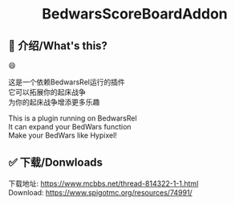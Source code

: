 <h1 align="center">BedwarsScoreBoardAddon</h1>

## 📌 介绍/What's this?

😄

这是一个依赖BedwarsRel运行的插件  
它可以拓展你的起床战争  
为你的起床战争增添更多乐趣  

This is a plugin running on BedwarsRel  
It can expand your BedWars function  
Make your BedWars like Hypixel!  

## ✅ 下载/Donwloads

  下载地址: https://www.mcbbs.net/thread-814322-1-1.html  
  Download: https://www.spigotmc.org/resources/74991/

